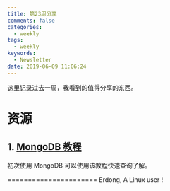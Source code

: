 ```yaml
---
title: 第23周分享
comments: false
categories:
  - weekly
tags:
  - weekly
keywords:
  - Newsletter
date: 2019-06-09 11:06:24
---
```



这里记录过去一周，我看到的值得分享的东西。
<!--more-->



# 资源

## 1. [MongoDB 教程](https://www.runoob.com/mongodb/mongodb-tutorial.html)

初次使用 MongoDB 可以使用该教程快速查询了解。

======================
Erdong, A Linux user !
